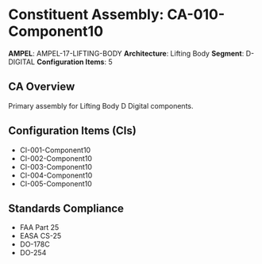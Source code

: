 # Constituent Assembly: CA-010-Component10

**AMPEL**: AMPEL-17-LIFTING-BODY
**Architecture**: Lifting Body
**Segment**: D-DIGITAL
**Configuration Items**: 5

## CA Overview
Primary assembly for Lifting Body D Digital components.

## Configuration Items (CIs)
- CI-001-Component10
- CI-002-Component10
- CI-003-Component10
- CI-004-Component10
- CI-005-Component10

## Standards Compliance
- FAA Part 25
- EASA CS-25
- DO-178C
- DO-254
